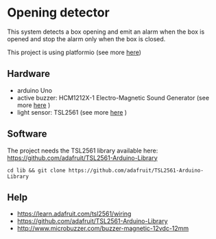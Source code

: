 # Opening detector

This system detects a box opening and emit an alarm when the box is opened and stop the alarm only when the box is closed.

This project is using platformio (see more [here](http://platformio.org))

## Hardware

* arduino Uno
* active buzzer: HCM1212X-1 Electro-Magnetic Sound Generator (see more [here](http://www.microbuzzer.com/buzzer-magnetic-12vdc-12mm) )
* light sensor: TSL2561 (see more [here](https://www.adafruit.com/products/439) )

## Software

The project needs the TSL2561 library available here: https://github.com/adafruit/TSL2561-Arduino-Library

    cd lib && git clone https://github.com/adafruit/TSL2561-Arduino-Library

## Help

* https://learn.adafruit.com/tsl2561/wiring
* https://github.com/adafruit/TSL2561-Arduino-Library
* http://www.microbuzzer.com/buzzer-magnetic-12vdc-12mm
